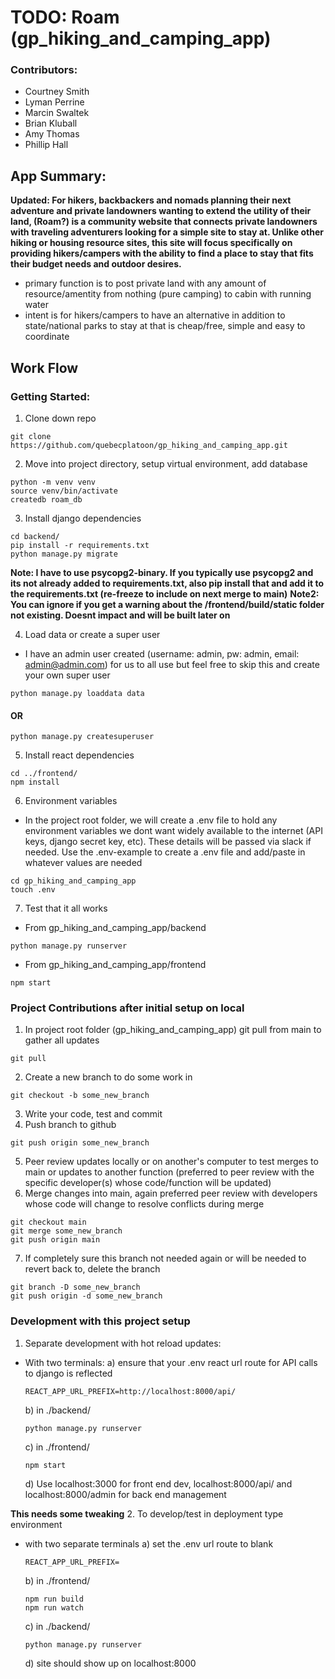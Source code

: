 # TODO: Roam (gp_hiking_and_camping_app)
### Contributors: 
- Courtney Smith
- Lyman Perrine
- Marcin Swaltek
- Brian Kluball
- Amy Thomas
- Phillip Hall

## App Summary:
**Updated: For hikers, backbackers and nomads planning their next adventure and private landowners wanting to extend the utility of their land, (Roam?) is a community website that connects private landowners with traveling adventurers looking for a simple site to stay at. Unlike other hiking or housing resource sites, this site will focus specifically on providing hikers/campers with the ability to find a place to stay that fits their budget needs and outdoor desires.**
- primary function is to post private land with any amount of resource/amentity from nothing (pure camping) to cabin with running water
- intent is for hikers/campers to have an alternative in addition to state/national parks to stay at that is cheap/free, simple and easy to coordinate

## Work Flow
### Getting Started:
1. Clone down repo
~~~
git clone https://github.com/quebecplatoon/gp_hiking_and_camping_app.git
~~~

2. Move into project directory, setup virtual environment, add database
~~~
python -m venv venv
source venv/bin/activate
createdb roam_db
~~~

3. Install django dependencies
~~~
cd backend/
pip install -r requirements.txt
python manage.py migrate
~~~
**Note: I have to use psycopg2-binary. If you typically use psycopg2 and its not already added to requirements.txt, also pip install that and add it to the requirements.txt (re-freeze to include on next merge to main)**
**Note2: You can ignore if you get a warning about the /frontend/build/static folder not existing. Doesnt impact and will be built later on**

4. Load data or create a super user
- I have an admin user created (username: admin, pw: admin, email: admin@admin.com) for us to all use but feel free to skip this and create your own super user
~~~
python manage.py loaddata data
~~~
#### OR
~~~
python manage.py createsuperuser
~~~

5. Install react dependencies
~~~
cd ../frontend/
npm install
~~~

6. Environment variables
- In the project root folder, we will create a .env file to hold any environment variables we dont want widely available to the internet (API keys, django secret key, etc). These details will be passed via slack if needed. Use the .env-example to create a .env file and add/paste in whatever values are needed
~~~
cd gp_hiking_and_camping_app
touch .env
~~~

7. Test that it all works
- From gp_hiking_and_camping_app/backend
~~~
python manage.py runserver
~~~
- From gp_hiking_and_camping_app/frontend
~~~
npm start
~~~

### Project Contributions after initial setup on local
1. In project root folder (gp_hiking_and_camping_app) git pull from main to gather all updates
~~~
git pull
~~~
2. Create a new branch to do some work in
~~~
git checkout -b some_new_branch
~~~
3. Write your code, test and commit 
4. Push branch to github
~~~
git push origin some_new_branch
~~~
5. Peer review updates locally or on another's computer to test merges to main or updates to another function (preferred to peer review with the specific developer(s) whose code/function will be updated)
6. Merge changes into main, again preferred peer review with developers whose code will change to resolve conflicts during merge
~~~
git checkout main
git merge some_new_branch
git push origin main
~~~
7. If completely sure this branch not needed again or will be needed to revert back to, delete the branch
~~~
git branch -D some_new_branch
git push origin -d some_new_branch
~~~

### Development with this project setup
1. Separate development with hot reload updates:
- With two terminals:
    a) ensure that your .env react url route for API calls to django is reflected
    ~~~
    REACT_APP_URL_PREFIX=http://localhost:8000/api/
    ~~~
    b) in ./backend/
    ~~~
    python manage.py runserver
    ~~~
    c) in ./frontend/
    ~~~
    npm start
    ~~~
    d) Use localhost:3000 for front end dev, localhost:8000/api/ and localhost:8000/admin for back end management

**This needs some tweaking**
2. To develop/test in deployment type environment
- with two separate terminals
    a) set the .env url route to blank
    ~~~
    REACT_APP_URL_PREFIX=
    ~~~
    b) in ./frontend/
    ~~~
    npm run build
    npm run watch
    ~~~
    c) in ./backend/
    ~~~
    python manage.py runserver
    ~~~
    d) site should show up on localhost:8000

